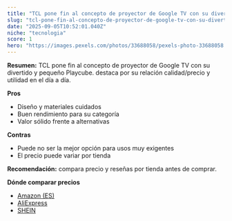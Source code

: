 ```yaml
---
title: "TCL pone fin al concepto de proyector de Google TV con su divertido y pequeño Playcube."
slug: "tcl-pone-fin-al-concepto-de-proyector-de-google-tv-con-su-divertido-y-pequeno-pl"
date: "2025-09-05T10:52:01.040Z"
niche: "tecnologia"
score: 1
hero: "https://images.pexels.com/photos/33688058/pexels-photo-33688058.jpeg?auto=compress&cs=tinysrgb&fit=crop&h=627&w=1200&auto=compress&cs=tinysrgb&w=1200&h=675&fit=crop"
---
```


**Resumen:** TCL pone fin al concepto de proyector de Google TV con su divertido y pequeño Playcube. destaca por su relación calidad/precio y utilidad en el día a día.

**Pros**
- Diseño y materiales cuidados
- Buen rendimiento para su categoría
- Valor sólido frente a alternativas

**Contras**
- Puede no ser la mejor opción para usos muy exigentes
- El precio puede variar por tienda

**Recomendación:** compara precio y reseñas por tienda antes de comprar.

**Dónde comparar precios**
- [Amazon (ES)](https://www.amazon.es/s?k=TCL%20pone%20fin%20al%20concepto%20de%20proyector%20de%20Google%20TV%20con%20su%20divertido%20y%20peque%C3%B1o%20Playcube.&tag=teknovashop25-21)
- [AliExpress](https://www.aliexpress.com/wholesale?SearchText=TCL%20pone%20fin%20al%20concepto%20de%20proyector%20de%20Google%20TV%20con%20su%20divertido%20y%20peque%C3%B1o%20Playcube.)
- [SHEIN](https://www.shein.com/pdsearch/TCL%20pone%20fin%20al%20concepto%20de%20proyector%20de%20Google%20TV%20con%20su%20divertido%20y%20peque%C3%B1o%20Playcube.)